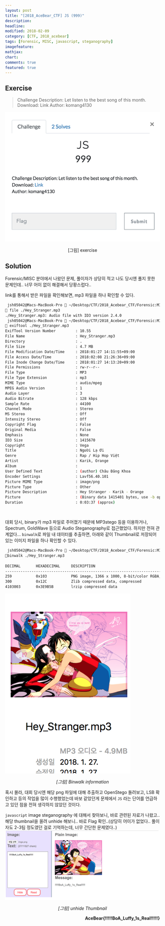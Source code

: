 ```yaml
---
layout: post
title: "[2018_AceBear_CTF] JS (999)"
description:
headline:
modified: 2018-02-09
category: [CTF, 2018_acebear]
tags: [Forensic, MISC, javascript, steganography]
imagefeature:
mathjax:
chart:
comments: true
featured: true
---
```


## Exercise

> Challenge Description: Let listen to the best song of this month.
Download: Link
Author: komang4130

![](/images/2018-02-09-AceBear-CTF-JS-999/exercise.png)
<p align='center'>[그림] exercise</p>


## Solution

Forensic/MISC 분야에서 나왔던 문제, 풀이자가 상당히 적고 나도 당시엔 풀지 못한 문제인데.. 너무 어이 없이 해결해서 당황스럽다..

link를 통해서 받은 파일을 확인해보면, mp3 파일을 하나 확인할 수 있다.
```bash
 jsh05042@Macs-MacBook-Pro  ~/Desktop/CTF/2018_Acebear_CTF/Forensic:MISC/JS
 file ./Hey_Stranger.mp3
./Hey_Stranger.mp3: Audio file with ID3 version 2.4.0
 jsh05042@Macs-MacBook-Pro  ~/Desktop/CTF/2018_Acebear_CTF/Forensic:MISC/JS
 exiftool ./Hey_Stranger.mp3
ExifTool Version Number         : 10.55
File Name                       : Hey_Stranger.mp3
Directory                       : .
File Size                       : 4.7 MB
File Modification Date/Time     : 2018:01:27 14:11:55+09:00
File Access Date/Time           : 2018:02:08 21:26:36+09:00
File Inode Change Date/Time     : 2018:01:27 14:13:20+09:00
File Permissions                : rw-r--r--
File Type                       : MP3
File Type Extension             : mp3
MIME Type                       : audio/mpeg
MPEG Audio Version              : 1
Audio Layer                     : 3
Audio Bitrate                   : 128 kbps
Sample Rate                     : 44100
Channel Mode                    : Stereo
MS Stereo                       : Off
Intensity Stereo                : Off
Copyright Flag                  : False
Original Media                  : False
Emphasis                        : None
ID3 Size                        : 1415670
Copyright                       : Vega
Title                           : Người Lạ Ơi
Genre                           : Rap / Hip Hop Việt
Artist                          : Karik, Orange
Album                           :
User Defined Text               : (author) Châu Đăng Khoa
Encoder Settings                : Lavf56.40.101
Picture MIME Type               : image/png
Picture Type                    : Other
Picture Description             : Hey Stranger - Karik - Orange
Picture                         : (Binary data 1415401 bytes, use -b option to extract)
Duration                        : 0:03:37 (approx)
```
<br>


대회 당시, binary가 mp3 파일로 주어졌기 때문에 MP3stego 등을 이용하거나, Spectrum, GoldWave 등으로 Audio Steganography로 접근했었다. 하지만 전혀 관계없다... `binwalk`로 파일 내 데이터를 추출하면, 아래와 같이 Thumbnail로 저장되어 있는 이미지 파일을 하나 확인할 수 있다.

```bash
 jsh05042@Macs-MacBook-Pro  ~/Desktop/CTF/2018_Acebear_CTF/Forensic:MISC/JS
binwalk ./Hey_Stranger.mp3

DECIMAL       HEXADECIMAL     DESCRIPTION
--------------------------------------------------------------------------------
259           0x103           PNG image, 1366 x 1000, 8-bit/color RGBA, non-interlaced
300           0x12C           Zlib compressed data, compressed
4103003       0x3E9B5B        lrzip compressed data
```

![](/images/2018-02-09-AceBear-CTF-JS-999/info.png)
<p align='center'><i>[그림] Binwalk information</i></p>


혹시 몰라, 대회 당시엔 해당 png 파일에 대해 추출하고 OpenStego 돌려보고, LSB 확인하고 등의 작업을 많이 수행했었는데 바보 같았던게 문제에서 `JS` 라는 단어를 언급하고 있던 점을 전혀 생각하지 않았던 것이다.


`javascript` image steganography 에 대해서 찾아보니, 바로 관련된 자료가 나왔고.. 해당 thumbnail을 올려 unhide 해보니.. 바로 Flag 확인..(상당히 어이가 없었다.. 풀이자도 2-3팀 정도였던 걸로 기억하는데, 너무 간단한 문제였다..)
![](/images/2018-02-09-AceBear-CTF-JS-999/unhide.png)
<p align='center'><i>[그림] unhide Thumbnail</i></p>
<p align='right'><strong>AceBear{!!!!!BoA_Luffy_1s_Real!!!!!}</strong></p>
